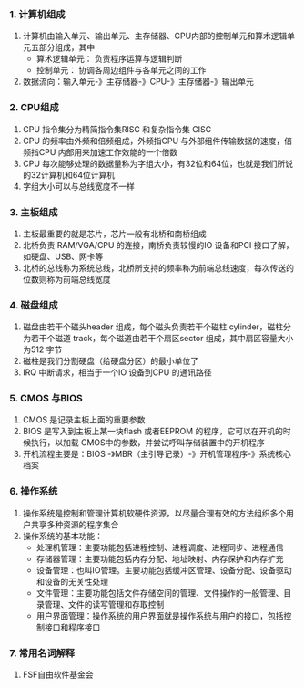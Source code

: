 ### 1. 计算机组成
1. 计算机由输入单元、输出单元、主存储器、CPU内部的控制单元和算术逻辑单元五部分组成，其中
    * 算术逻辑单元： 负责程序运算与逻辑判断
    * 控制单元： 协调各周边组件与各单元之间的工作
2. 数据流向：输入单元-》主存储器-》CPU-》主存储器-》输出单元

### 2. CPU组成
1. CPU 指令集分为精简指令集RISC 和复杂指令集 CISC
2. CPU 的频率由外频和倍频组成，外频指CPU 与外部组件传输数据的速度，倍频指CPU 内部用来加速工作效能的一个倍数
3. CPU 每次能够处理的数据量称为字组大小，有32位和64位，也就是我们所说的32计算机和64位计算机
4. 字组大小可以与总线宽度不一样

### 3. 主板组成
1. 主板最重要的就是芯片，芯片一般有北桥和南桥组成
2. 北桥负责 RAM/VGA/CPU 的连接，南桥负责较慢的IO 设备和PCI 接口了解，如硬盘、USB、网卡等
3. 北桥的总线称为系统总线，北桥所支持的频率称为前端总线速度，每次传送的位数则称为前端总线宽度

### 4. 磁盘组成
1. 磁盘由若干个磁头header 组成，每个磁头负责若干个磁柱 cylinder，磁柱分为若干个磁道 track，每个磁道由若干个扇区sector 组成，其中扇区容量大小为512 字节
2. 磁柱是我们分割硬盘（给硬盘分区）的最小单位了
3. IRQ 中断请求，相当于一个IO 设备到CPU 的通讯路径

### 5. CMOS 与BIOS
1. CMOS 是记录主板上面的重要参数
2. BIOS 是写入到主板上某一块flash 或者EEPROM 的程序，它可以在开机的时候执行，以加载 CMOS中的参数，并尝试呼叫存储装置中的开机程序
3. 开机流程主要是：BIOS -》MBR（主引导记录）-》开机管理程序-》系统核心档案

### 6. 操作系统
1. 操作系统是控制和管理计算机软硬件资源，以尽量合理有效的方法组织多个用户共享多种资源的程序集合
2. 操作系统的基本功能：
    * 处理机管理：主要功能包括进程控制、进程调度、进程同步、进程通信
    * 存储器管理：主要功能包括内存分配、地址映射、内存保护和内存扩充
    * 设备管理：也叫IO管理。主要功能包括缓冲区管理、设备分配、设备驱动和设备的无关性处理
    * 文件管理：主要功能包括文件存储空间的管理、文件操作的一般管理、目录管理、文件的读写管理和存取控制
    * 用户界面管理：操作系统的用户界面就是操作系统与用户的接口，包括控制接口和程序接口
    
### 7. 常用名词解释
1. FSF自由软件基金会
